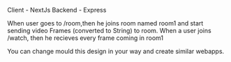 Client - NextJs
Backend - Express

When user goes to /room,then he joins room named room1 and start sending video Frames (converted to String)  to room.
When a user joins /watch, then he recieves every frame coming in room1

You can change mould this design in your way and create similar webapps.
